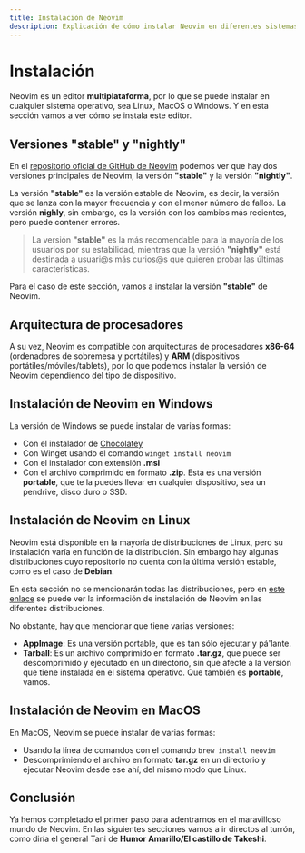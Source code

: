 ```yaml
---
title: Instalación de Neovim
description: Explicación de cómo instalar Neovim en diferentes sistemas operativos
---
```


# Instalación

Neovim es un editor **multiplataforma**, por lo que se puede instalar en cualquier sistema operativo, sea Linux, MacOS o Windows. Y en esta sección vamos a ver cómo se instala este editor.

## Versiones "stable" y "nightly"

En el [repositorio oficial de GitHub de Neovim](https://github.com/neovim/neovim/releases) podemos ver que hay dos versiones principales de Neovim, la versión **"stable"** y la versión **"nightly"**.

La versión **"stable"** es la versión estable de Neovim, es decir, la versión que se lanza con la mayor frecuencia y con el menor número de fallos.
La versión **nighly**, sin embargo, es la versión con los cambios más recientes, pero puede contener errores.

> La versión **"stable"** es la más recomendable para la mayoría de los usuarios por su estabilidad, mientras que la versión **"nightly"** está destinada a usuari@s más curios@s que quieren probar las últimas características.

Para el caso de este sección, vamos a instalar la versión **"stable"** de Neovim.

## Arquitectura de procesadores

A su vez, Neovim es compatible con arquitecturas de procesadores **x86-64** (ordenadores de sobremesa y portátiles) y **ARM** (dispositivos portátiles/móviles/tablets), por lo que podemos instalar la versión de Neovim dependiendo del tipo de dispositivo.

## Instalación de Neovim en Windows

La versión de Windows se puede instalar de varias formas:

+ Con el instalador de [Chocolatey](https://chocolatey.org/packages/neovim)
+ Con Winget usando el comando `winget install neovim`
+ Con el instalador con extensión **.msi**
+ Con el archivo comprimido en formato **.zip**. Esta es una versión **portable**, que te la puedes llevar en cualquier dispositivo, sea un pendrive, disco duro o SSD.

## Instalación de Neovim en Linux

Neovim está disponible en la mayoría de distribuciones de Linux, pero su instalación varía en función de la distribución. Sin embargo hay algunas distribuciones cuyo repositorio no cuenta con la última versión estable, como es el caso de **Debian**.

En esta sección no se mencionarán todas las distribuciones, pero en [este enlace](https://github.com/neovim/neovim/blob/master/INSTALL.md#install-from-package) se puede ver la información de instalación de Neovim en las diferentes distribuciones.

No obstante, hay que mencionar que tiene varias versiones:

+ **AppImage**: Es una versión portable, que es tan sólo ejecutar y pá'lante.
+ **Tarball**: Es un archivo comprimido en formato **.tar.gz**, que puede ser descomprimido y ejecutado en un directorio, sin que afecte a la versión que tiene instalada en el sistema operativo. Que también es **portable**, vamos.

## Instalación de Neovim en MacOS

En MacOS, Neovim se puede instalar de varias formas:

+ Usando la línea de comandos con el comando `brew install neovim`
+ Descomprimiendo el archivo en formato **tar.gz** en un directorio y ejecutar Neovim desde ese ahí, del mismo modo que Linux.

## Conclusión

Ya hemos completado el primer paso para adentrarnos en el maravilloso mundo de Neovim. En las siguientes secciones vamos a ir directos al turrón, como diría el general Tani de **Humor Amarillo/El castillo de Takeshi**.
